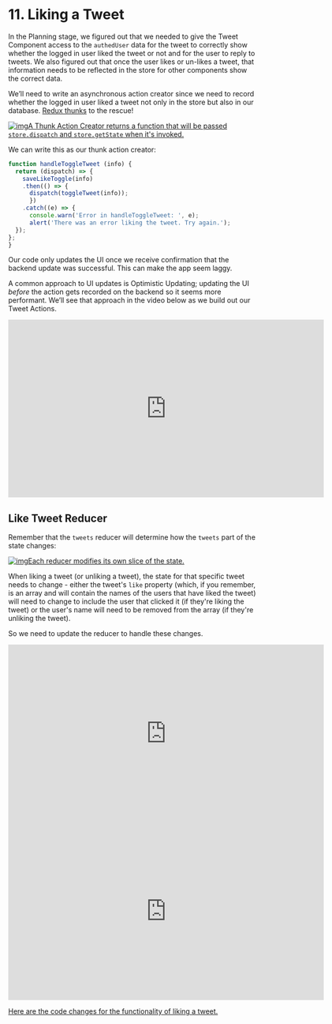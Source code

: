 # 11. Liking a Tweet

In the Planning stage, we figured out that we needed to give the Tweet Component access to the `authedUser` data for the tweet to correctly show whether the logged in user liked  the tweet or not and for the user to reply to tweets. We also figured  out that once the user likes or un-likes a tweet, that information needs to be reflected in the store for other components show the correct  data.

We’ll need to write an asynchronous action creator since we need to  record whether the logged in user liked a tweet not only in the store  but also in our database. [Redux thunks](https://github.com/gaearon/redux-thunk) to the rescue! 



[![img](https://video.udacity-data.com/topher/2018/March/5abd6f56_untitled-diagram-22/untitled-diagram-22.png)A Thunk Action Creator returns a function that will be passed `store.dispatch` and `store.getState` when it's invoked. ](https://classroom.udacity.com/nanodegrees/nd019/parts/7dab5516-d1ae-45d3-b8f8-d782b5534caf/modules/221d27be-a830-49a3-9803-9aa4a114489c/lessons/f126db7d-157a-4b30-90de-17bd8b07208b/concepts/2a27b356-bde5-43bb-b649-d1b61d23af42#)



We can write this as our thunk action creator:

```js
function handleToggleTweet (info) {
  return (dispatch) => {
    saveLikeToggle(info)
    .then(() => {
      dispatch(toggleTweet(info));
      })
    .catch((e) => {
      console.warn('Error in handleToggleTweet: ', e);
      alert('There was an error liking the tweet. Try again.');
  });
};
}
```

Our code only updates the UI once we receive confirmation that the  backend update was successful. This can make the app seem laggy. 

A common approach to UI updates is Optimistic Updating; updating the UI *before* the action gets recorded on the backend so it seems more performant.  We’ll see that approach in the video below as we build out our Tweet  Actions.



<iframe allowfullscreen="1" allow="accelerometer; autoplay; encrypted-media; gyroscope; picture-in-picture" title="YouTube video player" src="https://www.youtube.com/embed/2YTZZJTs4aw?showinfo=0&amp;rel=0&amp;autohide=1&amp;vq=hd720&amp;hl=en-us&amp;cc_load_policy=0&amp;enablejsapi=1&amp;origin=https%3A%2F%2Fclassroom.udacity.com&amp;widgetid=253" id="widget254" width="640" height="360" frameborder="0"></iframe>



## Like Tweet Reducer

Remember that the `tweets` reducer will determine how the `tweets` part of the state changes:



[![img](https://video.udacity-data.com/topher/2018/March/5abd6e49_untitled-diagram-23/untitled-diagram-23.png)Each reducer modifies its own slice of the state. ](https://classroom.udacity.com/nanodegrees/nd019/parts/7dab5516-d1ae-45d3-b8f8-d782b5534caf/modules/221d27be-a830-49a3-9803-9aa4a114489c/lessons/f126db7d-157a-4b30-90de-17bd8b07208b/concepts/2a27b356-bde5-43bb-b649-d1b61d23af42#)



When liking a tweet (or unliking a tweet), the state for that specific tweet needs to change - either the tweet's `like` property (which, if you remember, is an array and will contain the  names of the users that have liked the tweet) will need to change to  include the user that clicked it (if they're liking the tweet) or the  user's name will need to be removed from the array (if they're unliking  the tweet).

So we need to update the reducer to handle these changes.



<iframe allowfullscreen="1" allow="accelerometer; autoplay; encrypted-media; gyroscope; picture-in-picture" title="YouTube video player" src="https://www.youtube.com/embed/bHklEREK6gw?showinfo=0&amp;rel=0&amp;autohide=1&amp;vq=hd720&amp;hl=en-us&amp;cc_load_policy=0&amp;enablejsapi=1&amp;origin=https%3A%2F%2Fclassroom.udacity.com&amp;widgetid=255" id="widget256" width="640" height="360" frameborder="0"></iframe>



<iframe allowfullscreen="1" allow="accelerometer; autoplay; encrypted-media; gyroscope; picture-in-picture" title="YouTube video player" src="https://www.youtube.com/embed/hPvYle9FdBk?showinfo=0&amp;rel=0&amp;autohide=1&amp;vq=hd720&amp;hl=en-us&amp;cc_load_policy=0&amp;enablejsapi=1&amp;origin=https%3A%2F%2Fclassroom.udacity.com&amp;widgetid=257" id="widget258" width="640" height="360" frameborder="0"></iframe>



[Here are the code changes for the functionality of liking a tweet.](https://github.com/udacity/reactnd-chirper-app/commit/936be890e97aa1f241e792ccd3c542964dd71aa5)